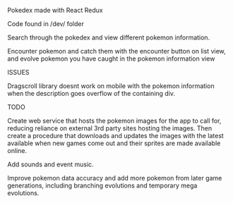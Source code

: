 
Pokedex made with React Redux

Code found in /dev/ folder

Search through the pokedex and view different pokemon information.

Encounter pokemon and catch them with the encounter button on list view,
and evolve pokemon you have caught in the pokemon information view


ISSUES

Dragscroll library doesnt work on mobile with the pokemon information when the description goes overflow of the containing div.

 

TODO

Create web service that hosts the pokemon images for the app to call for, reducing reliance on external 3rd party sites hosting the images.
Then create a procedure that downloads and updates the images with the latest available when new games come out and their sprites are made available online.

Add sounds and event music.

Improve pokemon data accuracy and add more pokemon from later game generations, including branching evolutions and temporary mega evolutions.
